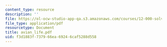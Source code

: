 ```yaml
---
content_type: resource
description: ''
file: https://ol-ocw-studio-app-qa.s3.amazonaws.com/courses/12-000-solving-complex-problems-fall-2003/f3d1883f737966ea69246caf5288d558_avian_life.pdf
file_type: application/pdf
resourcetype: Document
title: avian_life.pdf
uid: f3d1883f-7379-66ea-6924-6caf5288d558
---
```


